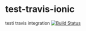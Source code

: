 # test-travis-ionic
testi travis integration
[![Build Status](https://travis-ci.org/luiscarlossf/test-travis-ionic.svg?branch=master)](https://travis-ci.org/luiscarlossf/test-travis-ionic)
